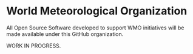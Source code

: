 # World Meteorological Organization

All Open Source Software developed to support WMO initiatives will be made available under this GitHub organization.

WORK IN PROGRESS.
